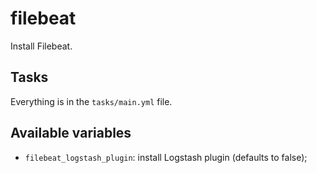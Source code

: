 # filebeat

Install Filebeat.

## Tasks

Everything is in the `tasks/main.yml` file.

## Available variables

* `filebeat_logstash_plugin`: install Logstash plugin (defaults to false);
